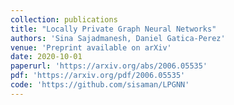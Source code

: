 ```yaml
---
collection: publications
title: "Locally Private Graph Neural Networks"
authors: 'Sina Sajadmanesh, Daniel Gatica-Perez'
venue: 'Preprint available on arXiv'
date: 2020-10-01
paperurl: 'https://arxiv.org/abs/2006.05535'
pdf: 'https://arxiv.org/pdf/2006.05535'
code: 'https://github.com/sisaman/LPGNN'
---
```

